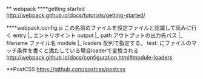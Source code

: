 ** webpack
****getting started
http://webpack.github.io/docs/tutorials/getting-started/

****webpack.config.js
この名前のファイルを設定ファイルと認識して読みに行く
entry
   |_ エントリポイント
output
   |_ path アウトプットの出力先パス
   |_ filename ファイル名
module
   |_ loaders 配列で指定する。
      test: にファイルのマッチ条件を書くと満たしている場合loaderで変換される
      http://webpack.github.io/docs/configuration.html#module-loaders

**PostCSS
https://github.com/postcss/postcss

